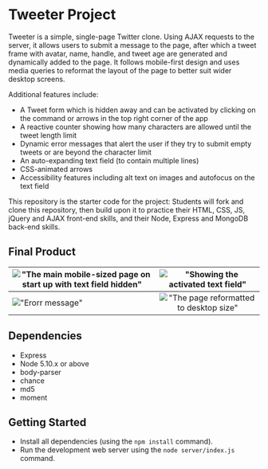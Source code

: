 # Tweeter Project

Tweeter is a simple, single-page Twitter clone. Using AJAX requests to the server, it allows users to submit a message to the page, after which a tweet frame with avatar, name, handle, and tweet age are generated and dynamically added to the page. It follows mobile-first design and uses media queries to reformat the layout of the page to better suit wider desktop screens.

Additional features include:
* A Tweet form which is hidden away and can be activated by clicking on the command or arrows in the top right corner of the app
* A reactive counter showing how many characters are allowed until the tweet length limit
* Dynamic error messages that alert the user if they try to submit empty tweets or are beyond the character limit
* An auto-expanding text field (to contain multiple lines)
* CSS-animated arrows
* Accessibility features including alt text on images and autofocus on the text field

This repository is the starter code for the project: Students will fork and clone this repository, then build upon it to practice their HTML, CSS, JS, jQuery and AJAX front-end skills, and their Node, Express and MongoDB back-end skills.

## Final Product

| !["The main mobile-sized page on start up with text field hidden"](https://github.com/justinkwanchan/tinyapp/blob/master/docs/startup.png?raw=true) | !["Showing the activated text field"](https://github.com/justinkwanchan/tinyapp/blob/master/docs/text-field.png?raw=true) |
| ------------- |:-------------:|
| !["Erorr message"](https://github.com/justinkwanchan/tinyapp/blob/master/docs/error-message.png?raw=true) | !["The page reformatted to desktop size"](https://github.com/justinkwanchan/tinyapp/blob/master/docs/desktop.png?raw=true) |


## Dependencies

- Express
- Node 5.10.x or above
- body-parser
- chance
- md5
- moment

## Getting Started

- Install all dependencies (using the `npm install` command).
- Run the development web server using the `node server/index.js` command.